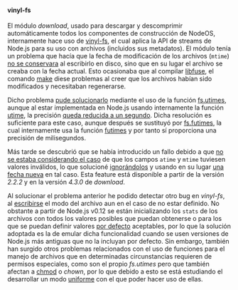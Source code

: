 #### vinyl-fs

El módulo *download*, usado para descargar y descomprimir automáticamente todos
los componentes de construcción de NodeOS, internamente hace uso de
[vinyl-fs](https://github.com/gulpjs/vinyl-fs), el cual aplica la API de streams
de Node.js para su uso con archivos (incluidos sus metadatos). El módulo tenía
un problema que hacía que la fecha de modificación de los archivos (`mtime`)
[no se conservara](https://github.com/gulpjs/vinyl-fs/issues/96) al escribirlo
en disco, sino que en su lugar el archivo se creaba con la fecha actual. Esto
ocasionaba que al compilar [libfuse](http://fuse.sourceforge.net), el comando
[make](https://www.gnu.org/software/make) diese problemas al creer que los
archivos habían sido modificados y necesitaban regenerarse.

Dicho problema [pude solucionarlo](https://github.com/gulpjs/vinyl-fs/pull/110)
mediante el uso de la función
[fs.utimes](https://nodejs.org/docs/v0.11.14/api/fs.html#fs_fs_utimes_path_atime_mtime_callback),
aunque al estar implementada en Node.js usando internamente la función
[utime](https://github.com/nodejs/node/blob/6fff47ffacfe663efeb0d31ebd700a65bf5521ba/deps/uv/src/unix/fs.c#L613),
la precisión [queda reducida a un segundo](http://linux.die.net/man/2/utimes).
Dicha resolución es suficiente para este caso, aunque después se sustituyó por
[fs.futimes](https://nodejs.org/api/fs.html#fs_fs_futimes_fd_atime_mtime_callback),
la cual internamente usa la función [futimes](http://linux.die.net/man/3/futimes)
y por tanto sí proporciona una precisión de milisegundos.

Más tarde se descubrió que se había introducido un fallo debido a que
[no se estaba considerando el caso](https://github.com/gulpjs/vinyl-fs/issues/113)
de que los campos `atime` y `mtime` tuviesen valores inválidos, lo que solucioné
[ignorándolos](https://github.com/gulpjs/vinyl-fs/pull/114) y usando en su lugar
[una fecha nueva](https://github.com/gulpjs/vinyl-fs/pull/119) en tal caso. Esta
feature está disponible a partir de la versión *2.2.2* y en la versión *4.3.0*
de *download*.

Al solucionar el problema anterior he podido detectar otro bug en *vinyl-fs*, al
[escribirse](https://github.com/gulpjs/vinyl-fs/pull/110#issuecomment-148546290)
el modo del archivo aun en el caso de no estar definido. No obstante a partir de
Node.js v0.12 se están inicializando los `stats` de los archivos con todos los
valores posibles que puedan obtenerse o para los que se puedan definir valores
[por defecto](https://github.com/gulpjs/vinyl-fs/pull/110#issuecomment-148573049)
aceptables, por lo que la solución adoptada es la de emular dicha funcionalidad
cuando se usen versiones de Node.js más antiguas que no la incluyan por defecto.
Sin embargo, también han surgido otros problemas relacionados con el uso de
funciones para el manejo de archivos que en determinadas circunstancias
requieren de permisos especiales, como son el propio *fs.utimes* pero que
también afectan a [chmod](http://linux.die.net/man/1/chmod) o *chown*, por lo
que debido a esto se está estudiando el desarrollar un modo
[uniforme](https://github.com/gulpjs/vinyl-fs/issues/127) con el que poder hacer
uso de ellas.
